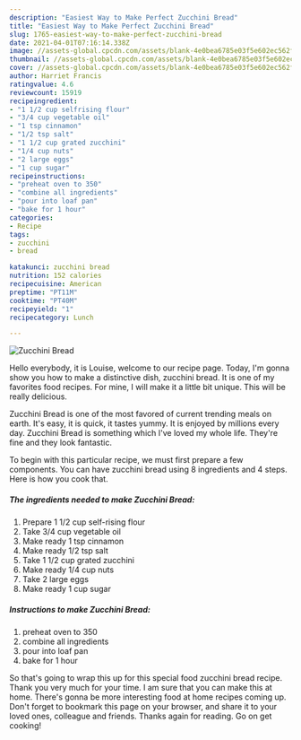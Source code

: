 ```yaml
---
description: "Easiest Way to Make Perfect Zucchini Bread"
title: "Easiest Way to Make Perfect Zucchini Bread"
slug: 1765-easiest-way-to-make-perfect-zucchini-bread
date: 2021-04-01T07:16:14.338Z
image: //assets-global.cpcdn.com/assets/blank-4e0bea6785e03f5e602ec562f230caae08da540cada707380b4fe1bbebba43da.png
thumbnail: //assets-global.cpcdn.com/assets/blank-4e0bea6785e03f5e602ec562f230caae08da540cada707380b4fe1bbebba43da.png
cover: //assets-global.cpcdn.com/assets/blank-4e0bea6785e03f5e602ec562f230caae08da540cada707380b4fe1bbebba43da.png
author: Harriet Francis
ratingvalue: 4.6
reviewcount: 15919
recipeingredient:
- "1 1/2 cup selfrising flour"
- "3/4 cup vegetable oil"
- "1 tsp cinnamon"
- "1/2 tsp salt"
- "1 1/2 cup grated zucchini"
- "1/4 cup nuts"
- "2 large eggs"
- "1 cup sugar"
recipeinstructions:
- "preheat oven to 350"
- "combine all ingredients"
- "pour into loaf pan"
- "bake for 1 hour"
categories:
- Recipe
tags:
- zucchini
- bread

katakunci: zucchini bread 
nutrition: 152 calories
recipecuisine: American
preptime: "PT11M"
cooktime: "PT40M"
recipeyield: "1"
recipecategory: Lunch

---
```



![Zucchini Bread](//assets-global.cpcdn.com/assets/blank-4e0bea6785e03f5e602ec562f230caae08da540cada707380b4fe1bbebba43da.png)

Hello everybody, it is Louise, welcome to our recipe page. Today, I'm gonna show you how to make a distinctive dish, zucchini bread. It is one of my favorites food recipes. For mine, I will make it a little bit unique. This will be really delicious.

Zucchini Bread is one of the most favored of current trending meals on earth. It's easy, it is quick, it tastes yummy. It is enjoyed by millions every day. Zucchini Bread is something which I've loved my whole life. They're fine and they look fantastic.




To begin with this particular recipe, we must first prepare a few components. You can have zucchini bread using 8 ingredients and 4 steps. Here is how you cook that.

<!--inarticleads1-->

##### The ingredients needed to make Zucchini Bread:

1. Prepare 1 1/2 cup self-rising flour
1. Take 3/4 cup vegetable oil
1. Make ready 1 tsp cinnamon
1. Make ready 1/2 tsp salt
1. Take 1 1/2 cup grated zucchini
1. Make ready 1/4 cup nuts
1. Take 2 large eggs
1. Make ready 1 cup sugar




<!--inarticleads2-->

##### Instructions to make Zucchini Bread:

1. preheat oven to 350
1. combine all ingredients
1. pour into loaf pan
1. bake for 1 hour




So that's going to wrap this up for this special food zucchini bread recipe. Thank you very much for your time. I am sure that you can make this at home. There's gonna be more interesting food at home recipes coming up. Don't forget to bookmark this page on your browser, and share it to your loved ones, colleague and friends. Thanks again for reading. Go on get cooking!
